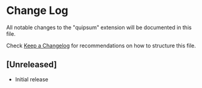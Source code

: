 # Change Log

All notable changes to the "quipsum" extension will be documented in this file.

Check [Keep a Changelog](http://keepachangelog.com/) for recommendations on how to structure this file.

## [Unreleased]

- Initial release